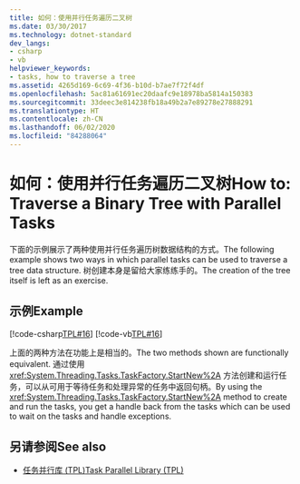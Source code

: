 ```yaml
---
title: 如何：使用并行任务遍历二叉树
ms.date: 03/30/2017
ms.technology: dotnet-standard
dev_langs:
- csharp
- vb
helpviewer_keywords:
- tasks, how to traverse a tree
ms.assetid: 4265d169-6c69-4f36-b10d-b7ae7f72f4df
ms.openlocfilehash: 5ac81a61691ec20daafc9e18978ba5814a150383
ms.sourcegitcommit: 33deec3e814238fb18a49b2a7e89278e27888291
ms.translationtype: HT
ms.contentlocale: zh-CN
ms.lasthandoff: 06/02/2020
ms.locfileid: "84288064"
---
```

# <a name="how-to-traverse-a-binary-tree-with-parallel-tasks"></a><span data-ttu-id="dced8-102">如何：使用并行任务遍历二叉树</span><span class="sxs-lookup"><span data-stu-id="dced8-102">How to: Traverse a Binary Tree with Parallel Tasks</span></span>
<span data-ttu-id="dced8-103">下面的示例展示了两种使用并行任务遍历树数据结构的方式。</span><span class="sxs-lookup"><span data-stu-id="dced8-103">The following example shows two ways in which parallel tasks can be used to traverse a tree data structure.</span></span> <span data-ttu-id="dced8-104">树创建本身是留给大家练练手的。</span><span class="sxs-lookup"><span data-stu-id="dced8-104">The creation of the tree itself is left as an exercise.</span></span>  
  
## <a name="example"></a><span data-ttu-id="dced8-105">示例</span><span class="sxs-lookup"><span data-stu-id="dced8-105">Example</span></span>  
 [!code-csharp[TPL#16](../../../samples/snippets/csharp/VS_Snippets_Misc/tpl/cs/tpl.cs#16)]
 [!code-vb[TPL#16](../../../samples/snippets/visualbasic/VS_Snippets_Misc/tpl/vb/treewalk.vb#16)]  
  
 <span data-ttu-id="dced8-106">上面的两种方法在功能上是相当的。</span><span class="sxs-lookup"><span data-stu-id="dced8-106">The two methods shown are functionally equivalent.</span></span> <span data-ttu-id="dced8-107">通过使用 <xref:System.Threading.Tasks.TaskFactory.StartNew%2A> 方法创建和运行任务，可以从可用于等待任务和处理异常的任务中返回句柄。</span><span class="sxs-lookup"><span data-stu-id="dced8-107">By using the <xref:System.Threading.Tasks.TaskFactory.StartNew%2A> method to create and run the tasks, you get a handle back from the tasks which can be used to wait on the tasks and handle exceptions.</span></span>  
  
## <a name="see-also"></a><span data-ttu-id="dced8-108">另请参阅</span><span class="sxs-lookup"><span data-stu-id="dced8-108">See also</span></span>

- [<span data-ttu-id="dced8-109">任务并行库 (TPL)</span><span class="sxs-lookup"><span data-stu-id="dced8-109">Task Parallel Library (TPL)</span></span>](task-parallel-library-tpl.md)
